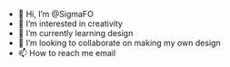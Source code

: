 - 👋 Hi, I’m @SigmaFO
- 👀 I’m interested in creativity
- 🌱 I’m currently learning design
- 💞️ I’m looking to collaborate on making my own design
- 📫 How to reach me email

<!---
SigmaFO/SigmaFO is a ✨ special ✨ repository because its `README.md` (this file) appears on your GitHub profile.
You can click the Preview link to take a look at your changes.
--->
